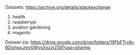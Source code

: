 Datasets: https://archive.org/details/stackexchange
1. health
2. raspberrypi
3. aviation gardening
4. magento

Dataset zip:
https://drive.google.com/drive/folders/19FbFTryIb-BDixhpxJmvGWysXxzzrZS8?usp=sharing

